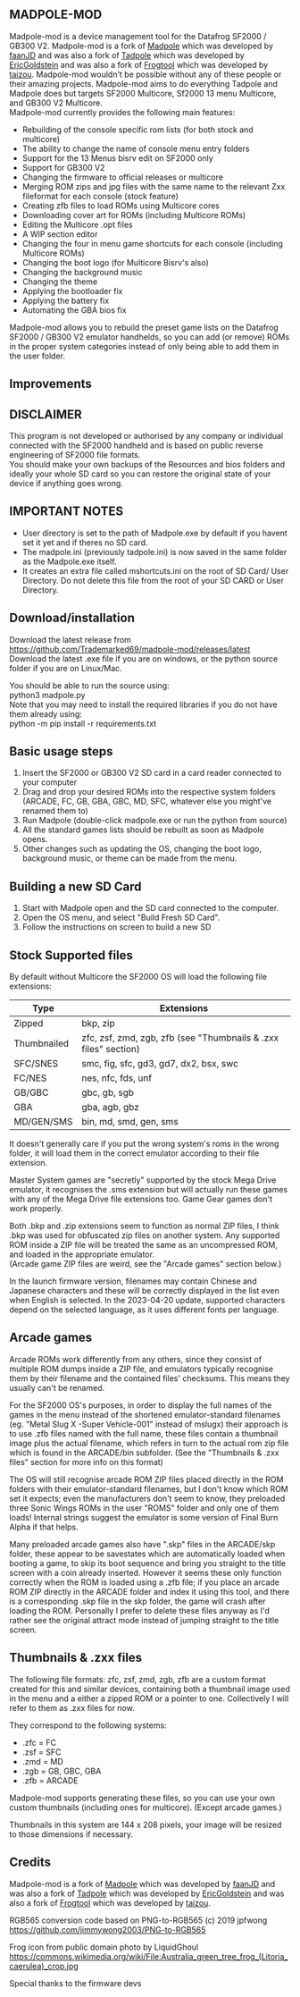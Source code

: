 ## MADPOLE-MOD
Madpole-mod is a device management tool for the Datafrog SF2000 / GB300 V2. Madpole-mod is a fork of [Madpole](https://github.com/fjdogar/madpole) which was developed by [faanJD](https://github.com/fjdogar) and was also a fork of [Tadpole](https://github.com/EricGoldsteinNz/tadpole) which was developed by [EricGoldstein](https://github.com/EricGoldsteinNz) and was also a fork of [Frogtool](https://github.com/tzlion/frogtool) which was developed by [taizou](https://github.com/tzlion). Madpole-mod wouldn't be possible without any of these people or their amazing projects. Madpole-mod aims to do everything Tadpole and Madpole does but targets SF2000 Multicore, Sf2000 13 menu Multicore, and GB300 V2 Multicore.  
Madpole-mod currently provides the following main features:

* Rebuilding of the console specific rom lists (for both stock and multicore)
* The ability to change the name of console menu entry folders
* Support for the 13 Menus bisrv edit on SF2000 only
* Support for GB300 V2
* Changing the firmware to official releases or multicore
* Merging ROM zips and jpg files with the same name to the relevant Zxx fileformat for each console (stock feature)
* Creating zfb files to load ROMs using Multicore cores
* Downloading cover art for ROMs (including Multicore ROMs)
* Editing the Multicore .opt files
* A WIP section editor
* Changing the four in menu game shortcuts for each console (including Multicore ROMs)
* Changing the boot logo (for Multicore Bisrv's also)
* Changing the background music
* Changing the theme
* Applying the bootloader fix
* Applying the battery fix
* Automating the GBA bios fix

Madpole-mod allows you to rebuild the preset game lists on the Datafrog SF2000 / GB300 V2 emulator handhelds, so you can add (or remove) ROMs in the proper system categories instead of only being able to add them in the user folder.  

## Improvements 

## DISCLAIMER
This program is not developed or authorised by any company or individual connected with the SF2000 handheld and is based on public reverse engineering of SF2000 file formats.  
You should make your own backups of the Resources and bios folders and ideally your whole SD card so you can restore the original state of your device if anything goes wrong.  

## IMPORTANT NOTES
+ User directory is set to the path of Madpole.exe by default if you havent set it yet and if theres no SD card.  
+ The madpole.ini (previously tadpole.ini) is now saved in the same folder as the Madpole.exe itself.  
+ It creates an extra file called mshortcuts.ini on the root of SD Card/ User Directory. Do not delete this file from the root of your SD CARD or User Directory.  

## Download/installation
Download the latest release from https://github.com/Trademarked69/madpole-mod/releases/latest  
Download the latest .exe file if you are on windows, or the python source folder if you are on Linux/Mac.  

You should be able to run the source using:  
python3 madpole.py  
Note that you may need to install the required libraries if you do not have them already using:  
python -m pip install -r requirements.txt  

## Basic usage steps

1. Insert the SF2000 or GB300 V2 SD card in a card reader connected to your computer  
2. Drag and drop your desired ROMs into the respective system folders (ARCADE, FC, GB, GBA, GBC, MD, SFC, whatever else you might've renamed them to)   
3. Run Madpole (double-click madpole.exe or run the python from source)  
3. All the standard games lists should be rebuilt as soon as Madpole opens.  
4. Other changes such as updating the OS, changing the boot logo, background music, or theme can be made from the menu.  

## Building a new SD Card

1. Start with Madpole open and the SD card connected to the computer.  
2. Open the OS menu, and select "Build Fresh SD Card".  
3. Follow the instructions on screen to build a new SD  

## Stock Supported files

By default without Multicore the SF2000 OS will load the following file extensions:  

| Type        | Extensions                                                      |
|-------------|-----------------------------------------------------------------|
| Zipped      | bkp, zip                                                        |
| Thumbnailed | zfc, zsf, zmd, zgb, zfb (see "Thumbnails & .zxx files" section) |
| SFC/SNES    | smc, fig, sfc, gd3, gd7, dx2, bsx, swc                          |
| FC/NES      | nes, nfc, fds, unf                                              |
| GB/GBC      | gbc, gb, sgb                                                    |
| GBA         | gba, agb, gbz                                                   |
| MD/GEN/SMS  | bin, md, smd, gen, sms                                          |

It doesn't generally care if you put the wrong system's roms in the wrong folder, it will load them in the correct emulator according to their file extension.  

Master System games are "secretly" supported by the stock Mega Drive emulator, it recognises the .sms extension but will actually run these games with any of the Mega Drive file extensions too. Game Gear games don't work properly.  

Both .bkp and .zip extensions seem to function as normal ZIP files, I think .bkp was used for obfuscated zip files on another system. Any supported ROM inside a ZIP file will be treated the same as an uncompressed ROM, and loaded in the appropriate emulator.  
(Arcade game ZIP files are weird, see the "Arcade games" section below.)  

In the launch firmware version, filenames may contain Chinese and Japanese characters and these will be correctly displayed in the list even when English is selected. In the 2023-04-20 update, supported characters depend on the selected language, as it uses different fonts per language.  

## Arcade games

Arcade ROMs work differently from any others, since they consist of multiple ROM dumps inside a ZIP file, and emulators typically recognise them by their filename and the contained files' checksums. This means they usually can't be renamed.  

For the SF2000 OS's purposes, in order to display the full names of the games in the menu instead of the shortened emulator-standard filenames (eg. "Metal Slug X -Super Vehicle-001" instead of mslugx) their approach is to use .zfb files named with the full name, these files contain a thumbnail image plus the actual filename, which refers in turn to the actual rom zip file which is found in the ARCADE/bin subfolder. 
(See the "Thumbnails & .zxx files" section for more info on this format)  

The OS will still recognise arcade ROM ZIP files placed directly in the ROM folders with their emulator-standard filenames, but I don't know which ROM set it expects; even the manufacturers don't seem to know, they preloaded three Sonic Wings ROMs in the user "ROMS" folder and only one of them loads! Internal strings suggest the emulator is some version of Final Burn Alpha if that helps.   

Many preloaded arcade games also have ".skp" files in the ARCADE/skp folder, these appear to be savestates which are automatically loaded when booting a game, to skip its boot sequence and bring you straight to the title screen with a coin already inserted. However it seems these only function correctly when the ROM is loaded using a .zfb file; if you place an arcade ROM ZIP directly in the ARCADE folder and index it using this tool, and there is a corresponding .skp file in the skp folder, the game will crash after loading the ROM. Personally I prefer to delete these files anyway as I'd rather see the original attract mode instead of jumping straight to the title screen.  

## Thumbnails & .zxx files

The following file formats: zfc, zsf, zmd, zgb, zfb are a custom format created for this and similar devices, containing both a thumbnail image used in the menu and a either a zipped ROM or a pointer to one. Collectively I will refer to them as .zxx files for now.  

They correspond to the following systems:  
* .zfc = FC  
* .zsf = SFC  
* .zmd = MD  
* .zgb = GB, GBC, GBA  
* .zfb = ARCADE  

Madpole-mod supports generating these files, so you can use your own custom thumbnails (including ones for multicore). (Except arcade games.)  

Thumbnails in this system are 144 x 208 pixels, your image will be resized to those dimensions if necessary.  

## Credits  

Madpole-mod is a fork of [Madpole](https://github.com/fjdogar/madpole) which was developed by [faanJD](https://github.com/fjdogar) and was also a fork of [Tadpole](https://github.com/EricGoldsteinNz/tadpole) which was developed by [EricGoldstein](https://github.com/EricGoldsteinNz) and was also a fork of [Frogtool](https://github.com/tzlion/frogtool) which was developed by [taizou](https://github.com/tzlion).  

RGB565 conversion code based on PNG-to-RGB565 (c) 2019 jpfwong  
https://github.com/jimmywong2003/PNG-to-RGB565  

Frog icon from public domain photo by LiquidGhoul  
https://commons.wikimedia.org/wiki/File:Australia_green_tree_frog_(Litoria_caerulea)_crop.jpg  

Special thanks to the firmware devs  
